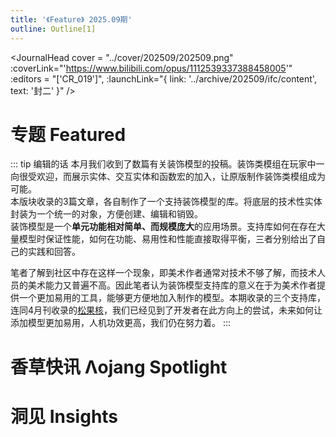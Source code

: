 ```yaml
---
title: '《Feature》 2025.09期'
outline: Outline[1]
---
```


<!-- markdownlint-disable MD033 MD041 -->
<script setup>
    import { useData } from 'vitepress'

    const { isDark } = useData()
</script>

<JournalHead
    cover = "../cover/202509/202509.png"
    :coverLink="'https://www.bilibili.com/opus/1112539337388458005'"
    :editors = "['CR_019']",
    :launchLink="{ link: '../archive/202509/ifc/content', text: '封二' }"
/>

# 专题 Featured

::: tip 编辑的话
本月我们收到了数篇有关装饰模型的投稿。装饰类模组在玩家中一向很受欢迎，而展示实体、交互实体和函数宏的加入，让原版制作装饰类模组成为可能。  
本版块收录的3篇文章，各自制作了一个支持装饰模型的库。将底层的技术性实体封装为一个统一的对象，方便创建、编辑和销毁。  
装饰模型是一个**单元功能相对简单、而规模庞大**的应用场景。支持库如何在存在大量模型时保证性能，如何在功能、易用性和性能直接取得平衡，三者分别给出了自己的实践和回答。
    
笔者了解到社区中存在这样一个现象，即美术作者通常对技术不够了解，而技术人员的美术能力又普遍不高。因此笔者认为装饰模型支持库的意义在于为美术作者提供一个更加易用的工具，能够更方便地加入制作的模型。本期收录的三个支持库，连同4月刊收录的[松果核](/feature/archive/202504/0/content.md)，我们已经见到了开发者在此方向上的尝试，未来如何让添加模型更加易用，人机功效更高，我们仍在努力着。
:::

<IndexCompatible
    title = "简单、轻量、优雅——dc装饰模型支持库"
    url = "../archive/202509/0/content"
    authorName = "CR_019"
    abstract = "Decoration Creator Kit（dc），是一个面向MC高版本（1.20.5+）的装饰模型的支持库。它支持开发者使用至少两条指令，在游戏内注册一个可交互的模型。注册的模型可以像方块一样直接放置、互动和破坏，也能像实体一样移动、旋转，以及对玩家的互动做出各种反馈。因此，该支持库十分适合装饰向模型的作者使用。"
    avatarUrl = '../archive/_authors/cr_019.jpg'
    :socialLinks="[
        { name: 'BiliBili', url: 'https://space.bilibili.com/85292644' },
        { name: 'GitHub', url: 'https://github.com/CR-019' }
    ]"
    background = '../archive/202509/_assets/0.png'
/>

<IndexCompatible
    title = "像写诗一样制作可交互模型"
    url = "../archive/202509/1/content"
    authorName = "SKSAMA"
    abstract = "自 Minecraft 1.18 版本起，游戏引入了强大的 worldgen（世界生成）自定义功能，使得自定义结构可以完全通过数据包实现，无需编写复杂的代码。这一革新为创作者们打开了全新的世界，让他们能够轻松地为游戏添加独特的建筑群落和探索内容。本文涵盖的技术内容理论上适用于 1.20 及以上的所有版本。"
    avatarUrl = '../archive/_authors/sk.jpg'
    :socialLinks="[
        { name: 'BiliBili', url: 'https://space.bilibili.com/1546917549' },
        { name: 'GitHub', url: 'https://github.com/ymqlgthbSakuraDream' }
    ]"
    background = '../archive/202509/_assets/1.jpg'
/>

<IndexCompatible
    title = "自然工艺 - 高版本自定义模型框架"
    url = "../archive/202509/2/content"
    authorName = "七柏"
    avatarUrl = '../archive/_authors/七柏.jpg'
    :socialLinks="[
        { name: 'BiliBili', url: 'https://space.bilibili.com/405830542' }
    ]"
    :extraAuthors="[
      {
        authorName: 'Nox_Obscura',
        avatarUrl: '../archive/_authors/nox_obscura.jpg',
        socialLinks:[
          { name: 'BiliBili', url: 'https://space.bilibili.com/1184771713' }
        ]
      }
    ]"
    abstract = "自 1.16 版本以来进行的多次更新, 极大程度拓展了高版本数据包的操作空间。 以此为基础, 编写了一个高版本自定义交互模型支持框架, 以便玩家添加各式各样的模型来丰富游戏体验。"
    background = '../archive/202509/_assets/2.png'
/>



# 香草快讯 Λojang Spotlight

<IndexCompatible
    title = "香草快讯 - 2025年9月"
    url = "../archive/202509/spotlight/content"
    authorName = "Alumopper"
    abstract = "这里是香草快讯，全Minecraft最Vanilla的技术性快照新闻，由本社记者香草狐为你报道最新快照消息~本月更新破坏性较小，实用性一般，总体属于 大杯上 水平。
"
    avatarUrl = '../archive/_authors/alumopper.jpg'
    :socialLinks="[
        { name: 'BiliBili', url: 'https://space.bilibili.com/280394409' },
        { name: 'GitHub', url: 'https://github.com/Alumopper' }
    ]"
    background = '../archive/202509/_assets/spotlight.jpg'
/>

# 洞见 Insights

<IndexCompatible
    title = "着色器02 核心着色器的工作流程（上）"
    url = "../archive/202509/3/content"
    authorName = "轩宇1725"
    abstract = "新手向的教学永不嫌多。本文与广泛存在的提纲挈领的新手教程不同，着重于每一个具体的细分领域的上手。对某一个特定领域感兴趣的新人数据包开发者而言，可以从这篇文章中找到切入点。"
    avatarUrl = '../archive/_authors/轩宇1725.jpg'
    :socialLinks="[
        { name: 'BiliBili', url: 'https://space.bilibili.com/104432208' }
    ]"
    background = '../archive/202509/_assets/3.png'
/>

<IndexCompatible
    title = "虚空数据核心『寻回犬』模块的开发分享"
    url = "../archive/202509/4/content"
    authorName = "Rainbow_"
    abstract = "本文介绍了为防止实体丢失开发的监控和找回模块。发现了通过 execute on origin 可以找到已卸载的实体这一方法，并进行了简单测试。测试结果为：至少可以找到五分钟之前卸载的实体，不能在实体已卸载时变更 origin，只能提前锁定。"
    avatarUrl = '../archive/_authors/Rainbow_.png'
    :socialLinks="[
        { name: 'BiliBili', url: 'https://space.bilibili.com/11313906' }
    ]"
    background = '../archive/202509/_assets/4.jpg'
/>

<IndexCompatible
    title = "聊天栏卷轴式用户界面：历史背景与代码实现"
    url = "../archive/202509/5/content"
    authorName = "皮革剑"
    abstract = "文章从命令史角度出发介绍了一种最早于1.15版本即可实现的用户交互界面————聊天栏卷轴式用户界面，并通过一个示例展示了其原理。"
    avatarUrl = '../archive/_authors/皮革剑.jpg'
    :socialLinks="[
        { name: 'BiliBili', url: 'https://space.bilibili.com/2127740148' }
    ]"
    background = '../archive/202509/_assets/5.png'
/>

<IndexCompatible
    title = "命令中的实体锚点和执行锚点"
    url = "../archive/202509/6/content"
    authorName = "徐木弦"
    abstract = "本文介绍了一种新颖的TPS检测方法。在1.14.4+版本中，借助/debug和/schedule命令成功实现了实时显示当前与目标TPS，并涵盖了不同版本的权限和命令变化。"
    avatarUrl = '../archive/_authors/徐木弦.jpg'
    :socialLinks="[
        { name: 'BiliBili', url: 'https://space.bilibili.com/449298404' }
    ]"
    background = '../archive/202509/_assets/6.png'
/>

<IndexCompatible
    title = "数据包向资源包着色器传入参数"
    url = "../archive/202509/7/content"
    authorName = "MC作死狼王"
    abstract = "本文介绍了一种通过数据包向资源包着色器传入参数的方法，这能够使得着色器更加可控，能够应用在各种mc原版项目中，增强表现力。"
    avatarUrl = '../archive/_authors/狼王.jpg'
    :socialLinks="[
        { name: 'BiliBili', url: 'https://space.bilibili.com/508626439' }
    ]"
/>

<ClientOnly>
  <GiscusComment
    repo="CR-019/datapack-index"
    repoId="R_kgDONRhuqw"
    category="闲聊 Chats"
    categoryId="DIC_kwDONRhuq84CkchW"
    mapping="number"
    term="24"
    :strict="false"
    :reactionsEnabled="true"
    emitMetadata="0"
    inputPosition="top"
    :theme="isDark ? 'dark' : 'light'"
    lang="zh-CN"
    loading="lazy"
    class="giscus-wrapper"
  />
</ClientOnly>

<style>
.giscus-wrapper {
  margin: 3rem auto;
  max-width: 800px;
  padding-top: 2rem;
  border-top: 1px solid var(--vp-c-divider);
}
</style>